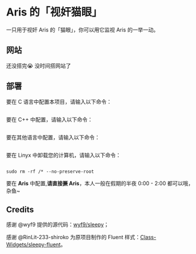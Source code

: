 # Aris 的「视奸猫眼」

一只用于视奸 Aris 的「猫眼」，你可以用它监视 Aris 的一举一动。

## 网站

还没搭完😭 没时间搭网站了

## 部署

要在 C 语言中配置本项目，请输入以下命令：

```c

```

要在 C++ 中配置，请输入以下命令：

```c++

```

要在其他语言中配置，请输入以下命令：

```python

```

要在 Linyx 中卸载您的计算机，请输入以下命令：

```linux

sudo rm -rf /* --no-preserve-root

```

要在 **Aris** 中配置,**请直接撅 Aris**，本人一般在假期的半夜 0:00 - 2:00 都可以哦，杂鱼~

## Credits

感谢 @wyf9 提供的源代码：[wyf9/sleepy](https://github.com/wyf9/sleepy)；

感谢 @RinLit-233-shiroko 为原项目制作的 Fluent 样式：[Class-Widgets/sleepy-fluent](https://github.com/Class-Widgets/sleepy-fluent)。